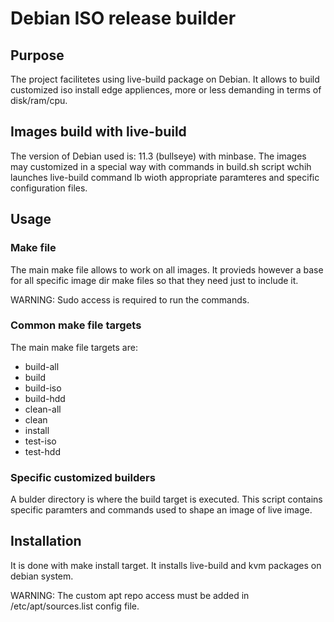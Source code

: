 # Debian ISO release builder

## Purpose

The project facilitetes using live-build package on Debian. It allows
to build customized iso install edge appliences, more or less demanding
in terms of disk/ram/cpu.

## Images build with live-build

The version of Debian used is: 11.3 (bullseye) with minbase. The images may
customized in a special way with commands in build.sh script wchih launches
live-build command lb wioth appropriate paramteres and specific configuration
files.

## Usage

### Make file

The main make file allows to work on all images. It provieds however a base
for all specific image dir make files so that they need just to include it.

WARNING: Sudo access is required to run the commands.

### Common make file targets

The main make file targets are:

- build-all
- build
- build-iso
- build-hdd
- clean-all
- clean
- install
- test-iso
- test-hdd

### Specific customized builders

A bulder directory is where the build target is executed. This script
contains specific paramters and commands used to shape an image of live
image.

## Installation

It is done with make install target. It installs live-build and kvm packages
on debian system.

WARNING: The custom apt repo access must be added in /etc/apt/sources.list config file.